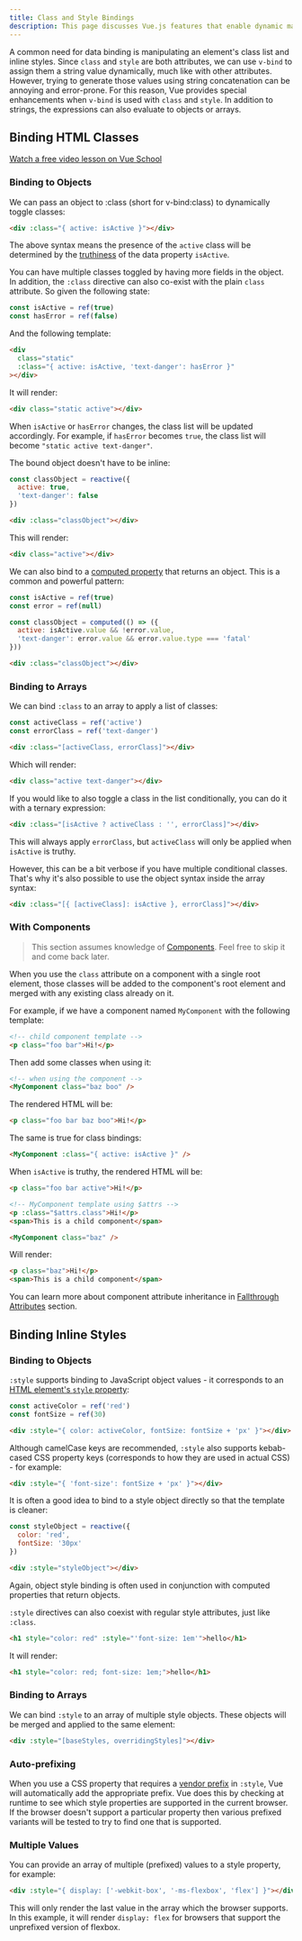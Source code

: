 ```yaml
---
title: Class and Style Bindings
description: This page discusses Vue.js features that enable dynamic manipulation of HTML classes and inline styles.
---
```


A common need for data binding is manipulating an element's class list and inline styles. Since `class` and `style` are both attributes, we can use `v-bind` to assign them a string value dynamically, much like with other attributes. However, trying to generate those values using string concatenation can be annoying and error-prone. For this reason, Vue provides special enhancements when `v-bind` is used with `class` and `style`. In addition to strings, the expressions can also evaluate to objects or arrays.

## Binding HTML Classes

[Watch a free video lesson on Vue School](https://vueschool.io/lessons/vue-fundamentals-capi-dynamic-css-classes-with-vue?friend=vuejs)

### Binding to Objects​

We can pass an object to :class (short for v-bind:class) to dynamically toggle classes:

```html
<div :class="{ active: isActive }"></div>
```

The above syntax means the presence of the `active` class will be determined by the [truthiness](https://developer.mozilla.org/en-US/docs/Glossary/Truthy) of the data property `isActive`.

You can have multiple classes toggled by having more fields in the object. In addition, the `:class` directive can also co-exist with the plain `class` attribute. So given the following state:

```js
const isActive = ref(true)
const hasError = ref(false)
```

And the following template:

```html
<div
  class="static"
  :class="{ active: isActive, 'text-danger': hasError }"
></div>
```

It will render:

```html
<div class="static active"></div>
```

When `isActive` or `hasError` changes, the class list will be updated accordingly. For example, if `hasError` becomes `true`, the class list will become `"static active text-danger"`.

The bound object doesn't have to be inline:

```js
const classObject = reactive({
  active: true,
  'text-danger': false
})
```

```html
<div :class="classObject"></div>
```

This will render:

```html
<div class="active"></div>
```

We can also bind to a [computed property](https://vuejs.org/guide/essentials/computed) that returns an object. This is a common and powerful pattern:

```js
const isActive = ref(true)
const error = ref(null)

const classObject = computed(() => ({
  active: isActive.value && !error.value,
  'text-danger': error.value && error.value.type === 'fatal'
}))
```

```html
<div :class="classObject"></div>
```

### Binding to Arrays​

We can bind `:class` to an array to apply a list of classes:

```js
const activeClass = ref('active')
const errorClass = ref('text-danger')
```

```html
<div :class="[activeClass, errorClass]"></div>
```

Which will render:

```html
<div class="active text-danger"></div>
```

If you would like to also toggle a class in the list conditionally, you can do it with a ternary expression:

```html
<div :class="[isActive ? activeClass : '', errorClass]"></div>
```

This will always apply `errorClass`, but `activeClass` will only be applied when `isActive` is truthy.

However, this can be a bit verbose if you have multiple conditional classes. That's why it's also possible to use the object syntax inside the array syntax:

```html
<div :class="[{ [activeClass]: isActive }, errorClass]"></div>
```

### With Components

> This section assumes knowledge of [Components](https://vuejs.org/guide/essentials/component-basics). Feel free to skip it and come back later.

When you use the `class` attribute on a component with a single root element, those classes will be added to the component's root element and merged with any existing class already on it.

For example, if we have a component named `MyComponent` with the following template:

```html
<!-- child component template -->
<p class="foo bar">Hi!</p>
```

Then add some classes when using it:

```html
<!-- when using the component -->
<MyComponent class="baz boo" />
```

The rendered HTML will be:

```html
<p class="foo bar baz boo">Hi!</p>
```

The same is true for class bindings:

```html
<MyComponent :class="{ active: isActive }" />
```

When `isActive` is truthy, the rendered HTML will be:

```html
<p class="foo bar active">Hi!</p>
```

```html
<!-- MyComponent template using $attrs -->
<p :class="$attrs.class">Hi!</p>
<span>This is a child component</span>
```

```html
<MyComponent class="baz" />
```

Will render:

```html
<p class="baz">Hi!</p>
<span>This is a child component</span>
```

You can learn more about component attribute inheritance in [Fallthrough Attributes](https://vuejs.org/guide/components/attrs) section.


## Binding Inline Styles​

### Binding to Objects

`:style` supports binding to JavaScript object values - it corresponds to an [HTML element's `style` property](https://developer.mozilla.org/en-US/docs/Web/API/HTMLElement/style):

```js
const activeColor = ref('red')
const fontSize = ref(30)
```

```html
<div :style="{ color: activeColor, fontSize: fontSize + 'px' }"></div>
```

Although camelCase keys are recommended, `:style` also supports kebab-cased CSS property keys (corresponds to how they are used in actual CSS) - for example:

```html
<div :style="{ 'font-size': fontSize + 'px' }"></div>
```

It is often a good idea to bind to a style object directly so that the template is cleaner:

```js
const styleObject = reactive({
  color: 'red',
  fontSize: '30px'
})
```

```html
<div :style="styleObject"></div>
```

Again, object style binding is often used in conjunction with computed properties that return objects.

`:style` directives can also coexist with regular style attributes, just like `:class`.

```html
<h1 style="color: red" :style="'font-size: 1em'">hello</h1>
```

It will render:

```html
<h1 style="color: red; font-size: 1em;">hello</h1>
```

### Binding to Arrays​

We can bind `:style` to an array of multiple style objects. These objects will be merged and applied to the same element:

```html
<div :style="[baseStyles, overridingStyles]"></div>
```

### Auto-prefixing​

When you use a CSS property that requires a [vendor prefix](https://developer.mozilla.org/en-US/docs/Glossary/Vendor_Prefix) in `:style`, Vue will automatically add the appropriate prefix. Vue does this by checking at runtime to see which style properties are supported in the current browser. If the browser doesn't support a particular property then various prefixed variants will be tested to try to find one that is supported.

### Multiple Values​

You can provide an array of multiple (prefixed) values to a style property, for example:

```html
<div :style="{ display: ['-webkit-box', '-ms-flexbox', 'flex'] }"></div>
```

This will only render the last value in the array which the browser supports. In this example, it will render `display: flex` for browsers that support the unprefixed version of flexbox.

